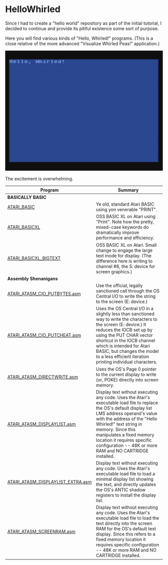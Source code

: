 # HelloWhirled

Since I had to create a "hello world" repository as part of the initial tutorial, I decided to continue and provide its pitiful existence some sort of purpose.

Here you will find various kinds of "Hello, Whirled!" programs. (This is a close relative of the more advanced "Visualize Whirled Peas!" application.)


[![HelloWhirled](https://github.com/kenjennings/HelloWhirled/blob/master/HelloWhirled.png)](#features)


The excitement is overwhelming.


| **Program** | **Summary** | 
| ------- | ------- |
| **BASICALLY BASIC** | |
|[ATARI_BASIC](https://github.com/kenjennings/HelloWhirled/blob/master/ATARI_BASIC "ATARI_BASIC") | Ye old, standard Atari BASIC using yon venerable "PRINT". |
|[ATARI_BASICXL](https://github.com/kenjennings/HelloWhirled/blob/master/ATARI_BASICXL "ATARI_BASICXL") | OSS BASIC XL on Atari using "Print".  Note how the pretty, mixed-case keywords do dramatically improve performance and efficiency. |
|[ATARI_BASICXL_BIGTEXT](https://github.com/kenjennings/HelloWhirled/blob/master/ATARI_BASICXL_BIGTEXT "ATARI_BASICXL_BIGTEXT") | OSS BASIC XL on Atari.  Small change to engage the large text mode for display.  (The difference here is writing to channel #6, the S: device for screen graphics.) |
| **Assembly Shenanigans** | |
|[ATARI_ATASM_CIO_PUTBYTES.asm](https://github.com/kenjennings/HelloWhirled/blob/master/ATARI_ATASM_CIO_PUTBYTES.asm "ATARI_ATASM_CIO_PUTBYTES.asm") | Use the official, legally sanctioned call through the OS Central I/O to write the string to the screen (E: device.) |
| [ATARI_ATASM_CIO_PUTCHEAT.asm](https://github.com/kenjennings/HelloWhirled/blob/master/ATARI_ATASM_CIO_PUTCHEAT.asm "ATARI_ATASM_CIO_PUTCHEAT.asm") | Uses the OS Central I/O in a slightly less than sanctioned way to write the characters to the screen (E: device.)  It reduces the IOCB set up by using the PUT CHAR vector shortcut in the IOCB channel which is intended for Atari BASIC, but changes the model to a less efficient iteration printing individual characters. |
| [ATARI_ATASM_DIRECTWRITE.asm](https://github.com/kenjennings/HelloWhirled/blob/master/ATARI_ATASM_DIRECTWRITE.asm "ATARI_ATASM_DIRECTWRITE.asm") | Uses the OS's Page 0 pointer to the current display to write (or, POKE) directly into screen memory. |
| [ATARI_ATASM_DISPLAYLIST.asm](https://github.com/kenjennings/HelloWhirled/blob/master/ATARI_ATASM_DISPLAYLIST.asm "ATARI_ATASM_DISPLAYLIST.asm") | Display text without executing any code. Uses the Atari's executable load file to replace the OS's default display list LMS address operand's value with the address of the "Hello Whirled!" text string in memory.  Since this manipulates a fixed memory location it requires specific configuration -- 48K or more RAM and NO CARTRIDGE installed. |
| [ATARI_ATASM_DISPLAYLIST_EXTRA.asm](https://github.com/kenjennings/HelloWhirled/blob/master/ATARI_ATASM_DISPLAYLIST_EXTRA.asm "ATARI_ATASM_DISPLAYLIST_EXTRA.asm") |  Display text without executing any code. Uses the Atari's executable load file to load a minimal display list showing the text, and directly updates the OS's ANTIC shadow registers to install the display list. |
| [ATARI_ATASM_SCREENRAM.asm](https://github.com/kenjennings/HelloWhirled/blob/master/ATARI_ATASM_SCREENRAM.asm "ATARI_ATASM_SCREENRAM.asm") | Display text without executing any code. Uses the Atari's executable load file to load the text directly into the screen RAM for the OS's default text display. Since this refers to a fixed memory location it requires specific configuration -- 48K or more RAM and NO CARTRIDGE installed. |
